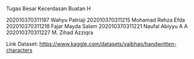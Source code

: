 Tugas Besar Kecerdasan Buatan H

202010370311197 Wahyu Patriaji
202010370311215 Mohamad Rehza Efda
202010370311218 Fajar Mayda Salam
202010370311221 Naufal Abiyyu A A
202010370311227 M. Zihad Azziqra

Link Dataset: https://www.kaggle.com/datasets/vaibhao/handwritten-characters